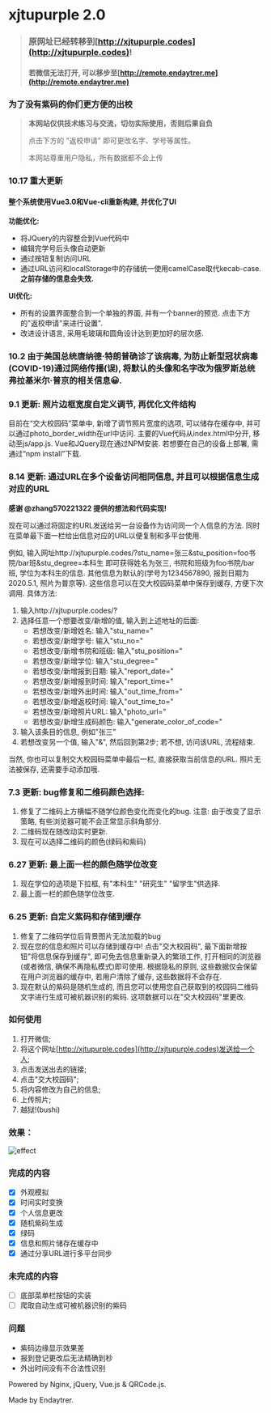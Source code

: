 # xjtupurple 2.0

> ### 原网址已经转移到[http://xjtupurple.codes](http://xjtupurple.codes)!
> #### 若微信无法打开, 可以移步至[http://remote.endaytrer.me](http://remote.endaytrer.me)

### 为了没有紫码的你们更方便的出校

> **本网站仅供技术练习与交流，切勿实际使用，否则后果自负**
> 
> 点击下方的 "返校申请" 即可更改名字、学号等属性。
>
> 本网站尊重用户隐私，所有数据都不会上传


### 10.17 **重大更新** 
#### 整个系统使用Vue3.0和Vue-cli重新构建, 并优化了UI
**功能优化:**  
- 将JQuery的内容整合到Vue代码中
- 编辑完学号后头像自动更新
- 通过按钮复制访问URL
- 通过URL访问和localStorage中的存储统一使用camelCase取代kecab-case. **之前存储的信息会失效.**

**UI优化:**
- 所有的设置界面整合到一个单独的界面, 并有一个banner的预览. 点击下方的"返校申请"来进行设置".
- 改进设计语言, 采用毛玻璃和圆角设计达到更加好的层次感.


### 10.2 由于美国总统唐纳德·特朗普确诊了该病毒, 为防止新型冠状病毒(COVID-19)通过网络传播(误), 将默认的头像和名字改为俄罗斯总统弗拉基米尔·普京的相关信息😀.

### 9.1 更新: 照片边框宽度自定义调节, 再优化文件结构
目前在“交大校园码”菜单中, 新增了调节照片宽度的选项, 可以储存在缓存中, 并可以通过photo_border_width在url中访问.
主要的Vue代码从index.html中分开, 移动至js/app.js.
Vue和JQuery现在通过NPM安装. 若想要在自己的设备上部署, 需通过“npm install”下载.

### 8.14 更新: 通过URL在多个设备访问相同信息, 并且可以根据信息生成对应的URL
**感谢 @zhang570221322 提供的想法和代码实现!**

现在可以通过将固定的URL发送给另一台设备作为访问同一个人信息的方法. 同时在菜单最下面一栏给出信息对应的URL以便复制和多平台使用.

例如, 输入网址http://xjtupurple.codes/?stu_name=张三&stu_position=foo书院/bar班&stu_degree=本科生 即可获得姓名为张三, 书院和班级为foo书院/bar班, 学位为本科生的信息. 其他信息为默认的(学号为1234567890, 报到日期为2020.5.1, 照片为普京等). 这些信息可以在交大校园码菜单中保存到缓存, 方便下次调用.
具体方法:
1. 输入http://xjtupurple.codes/?
2. 选择任意一个想要改变/新增的值, 输入到上述地址的后面:
   - 若想改变/新增姓名: 输入"stu_name="
   - 若想改变/新增学号: 输入"stu_no="
   - 若想改变/新增书院和班级: 输入"stu_position="
   - 若想改变/新增学位: 输入"stu_degree="
   - 若想改变/新增报到日期: 输入"report_date="
   - 若想改变/新增报到时间: 输入"report_time="
   - 若想改变/新增外出时间: 输入"out_time_from="
   - 若想改变/新增返校时间: 输入"out_time_to="
   - 若想改变/新增照片URL: 输入"photo_url="
   - 若想改变/新增生成码颜色: 输入"generate_color_of_code="
3. 输入该条目的信息, 例如"张三"
4. 若想改变另一个值, 输入"&", 然后回到第2步;
   若不想, 访问该URL, 流程结束.

当然, 你也可以复制交大校园码菜单中最后一栏, 直接获取当前信息的URL. 照片无法被保存, 还需要手动添加哦.

### 7.3 更新: bug修复和二维码颜色选择:
1. 修复了二维码上方横幅不随学位颜色变化而变化的bug. 注意: 由于改变了显示策略, 有些浏览器可能不会正常显示斜角部分.
2. 二维码现在随改动实时更新.
3. 现在可以选择二维码的颜色(绿码和紫码)

### 6.27 更新: 最上面一栏的颜色随学位改变
1. 现在学位的选项是下拉框, 有"本科生" "研究生" "留学生"供选择.
2. 最上面一栏的颜色随学位改变.

### 6.25 更新: 自定义紫码和存储到缓存
1. 修复了二维码学位后背景图片无法加载的bug
2. 现在您的信息和照片可以存储到缓存中! 点击"交大校园码", 最下面新增按钮"将信息保存到缓存", 即可免去信息重新录入的繁琐工作, 打开相同的浏览器(或者微信, 确保不再隐私模式)即可使用. 根据隐私的原则, 这些数据仅会保留在用户浏览器的缓存中, 若用户清除了缓存, 这些数据将不会存在.
3. 现在默认的紫码是随机生成的, 而且您可以使用您自己获取到的校园码二维码文字进行生成可被机器识别的紫码. 这项数据可以在"交大校园码"里更改.

### 如何使用
1. 打开微信;
2. 将这个网址[http://xjtupurple.codes](http://xjtupurple.codes)发送给一个人;
3. 点击发送出去的链接;
4. 点击"交大校园码";
5. 将内容修改为自己的信息;
6. 上传照片;
7. 越狱!(bushi)

### 效果：
![effect](img/effect.jpg)

### 完成的内容
- [x] 外观模拟
- [x] 时间实时变换
- [x] 个人信息更改
- [x] 随机紫码生成
- [x] 绿码
- [x] 信息和照片储存在缓存中
- [x] 通过分享URL进行多平台同步

### 未完成的内容
- [ ] 底部菜单栏按钮的实装
- [ ] 爬取自动生成可被机器识别的紫码

### 问题
- 紫码边缘显示效果差
- 报到登记更改后无法精确到秒
- 外出时间没有不合法性识别

Powered by Nginx, jQuery, Vue.js & QRCode.js.

Made by Endaytrer.